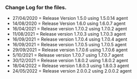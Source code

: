 ### Change Log for the files.

- 27/04/2020 = Release Version 1.5.0 using 1.5.0.14 agent
- 14/08/2020 = Release Version 1.6.0 using 1.6.0.7 agent
- 16/04/2021 = Release version 1.7.0.2 using 1.7.0.2 agent
- 11/08/2021 = Release version 1.7.0.3 using 1.7.0.3 agent
- 16/09/2021 = Release version 1.7.0.4 using 1.7.0.4 agent
- 16/09/2021 = Release version 1.7.0.5 using 1.7.0.5 agent
- 29/09/2021 = Release version 1.7.0.6 using 1.7.0.6 agent
- 5/10/2021 = Release version 1.7.0.7 using 1.7.0.7 agent
- 30/12/2021 = Release version 1.8.0.2 using 1.8.0.2 agent
- 18/04/2022 = Release version 1.8.0.3 using 1.8.0.3 agent
- 24/05/2022 = Release version 2.0.0.2 using 2.0.0.2 agent
